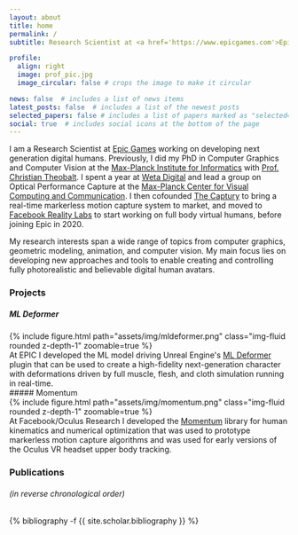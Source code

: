 ```yaml
---
layout: about
title: home
permalink: /
subtitle: Research Scientist at <a href='https://www.epicgames.com'>Epic Games</a>.

profile:
  align: right
  image: prof_pic.jpg
  image_circular: false # crops the image to make it circular

news: false  # includes a list of news items
latest_posts: false  # includes a list of the newest posts
selected_papers: false # includes a list of papers marked as "selected={true}"
social: true  # includes social icons at the bottom of the page
---
```


I am a Research Scientist at [Epic Games](https://www.epicgames.com) working on developing next generation digital humans.
Previously, I did my PhD in Computer Graphics and Computer Vision at the [Max-Planck Institute for Informatics](https://www.mpi-inf.mpg.de/departments/computer-graphics) with [Prof. Christian Theobalt](https://people.mpi-inf.mpg.de/~theobalt/). I spent a year at [Weta Digital](https://www.wetafx.co.nz/) and lead a group on Optical Performance Capture at the [Max-Planck Center for Visual Computing and Communication](https://www.mpc-vcc.org/). I then cofounded [The Captury](https://www.thecaptury.com/) to bring a real-time markerless motion capture system to market, and moved to [Facebook Reality Labs](https://www.facebook.com/careers/life/facebook-reality-labs-turning-ideas-into-realities) to start working on full body virtual humans, before joining Epic in 2020.

My research interests span a wide range of topics from computer graphics, geometric modeling, animation, and computer vision. My main focus lies on developing new approaches and tools to enable creating and controlling fully photorealistic and believable digital human avatars.

### Projects
##### ML Deformer
<div class="row mt-3">
    <div class="col-sm mt-3 mt-md-0">
        {% include figure.html path="assets/img/mldeformer.png" class="img-fluid rounded z-depth-1" zoomable=true %}
    </div>
    <div class="col-sm mt-3 mt-md-0">
        At EPIC I developed the ML model driving Unreal Engine's <a href="https://www.unrealengine.com/marketplace/en-US/product/ml-deformer-sample">ML Deformer</A> plugin that can be used to create a high-fidelity next-generation character with deformations driven by full muscle, flesh, and cloth simulation running in real-time. 
    </div>
</div>
##### Momentum
<div class="row mt-3">
    <div class="col-sm mt-3 mt-md-0">
        {% include figure.html path="assets/img/momentum.png" class="img-fluid rounded z-depth-1" zoomable=true %}
    </div>
    <div class="col-sm mt-3 mt-md-0">
        At Facebook/Oculus Research I developed the <a href="https://facebookincubator.github.io/momentum/">Momentum</A> library for human kinematics and numerical optimization that was used to prototype markerless motion capture algorithms and was used for early versions of the Oculus VR headset upper body tracking.
    </div>
</div>

### Publications
###### (in reverse chronological order)

<div class="publications">

{% bibliography -f {{ site.scholar.bibliography }} %}

</div>
